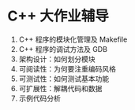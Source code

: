 # C++ 大作业辅导

1. C++ 程序的模块化管理及 Makefile
1. C++ 程序的调试方法及 GDB
1. 架构设计：如何划分模块
1. 可阅读性：为何要注重编码风格
1. 可测试性：如何测试基本功能
1. 可扩展性：解耦代码和数据
1. 示例代码分析
